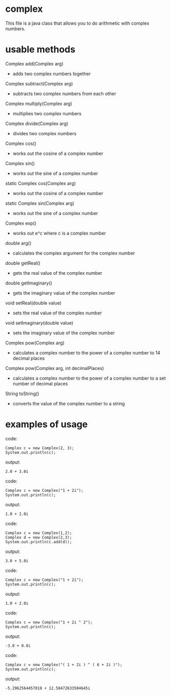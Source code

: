 # complex
This file is a java class that allows you to do arithmetic with complex numbers. 

# usable methods 
Complex add(Complex arg)
* adds two complex numbers together

Complex subtract(Complex arg)
* subtracts two complex numbers from each other

Complex multiply(Complex arg)
* multiplies two complex numbers

Complex divide(Complex arg)
* divides two complex numbers

Complex cos()
* works out the cosine of a complex number 

Complex sin()
* works out the sine of a complex number 

static Complex cos(Complex arg)
* works out the cosine of a complex number 

static Complex sin(Complex arg)
* works out the sine of a complex number 

Complex exp()
* works out e^c where c is a complex number

double arg()
* calculates the complex argument for the complex number

double getReal()
* gets the real value of the complex number

double getImaginary()
* gets the imaginary value of the complex number

void setReal(double value)
* sets the real value of the complex number

void setImaginary(double value)
* sets the imaginary value of the complex number

Complex pow(Complex arg)
* calculates a complex number to the power of a complex number to 14 decimal places

Complex pow(Complex arg, int decimalPlaces)
* calculates a complex number to the power of a complex number to a set number of decimal places

String toString()
* converts the value of the complex number to a string

# examples of usage

code:
```
Complex c = new Complex(2, 3); 
System.out.println(c);
```
output: 
```
2.0 + 3.0i
```

code: 
```
Complex c = new Complex("1 + 2i"); 
System.out.println(c);
```
output: 
```
1.0 + 2.0i
```

code: 
```
Complex c = new Complex(1,2); 
Complex d = new Complex(2,3);
System.out.println(c.add(d));
```
output: 
```
3.0 + 5.0i
```

code:
```
Complex c = new Complex("1 + 2i"); 
System.out.println(c);
```
output: 
```
1.0 + 2.0i
```

code:
```
Complex c = new Complex("1 + 2i ^ 2"); 
System.out.println(c);
```
output: 
```
-3.0 + 0.0i 
```

code:
```
Complex c = new Complex("( 1 + 2i ) ^ ( 6 + 2i )"); 
System.out.println(c);
```
output: 
```
-5.2962564457018 + 12.58472633504645i
```
